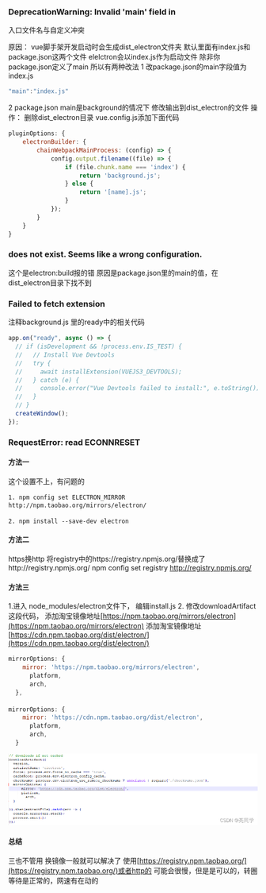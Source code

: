 ### DeprecationWarning: Invalid 'main' field in
入口文件名与自定义冲突

原因：
vue脚手架开发启动时会生成dist_electron文件夹
默认里面有index.js和package.json这两个文件
elelctron会以index.js作为启动文件
除非你package.json定义了main
所以有两种改法
1 改package.json的main字段值为index.js
```javascript
"main":"index.js"
```
2 package.json main是background的情况下
修改输出到dist_electron的文件
操作：
删除dist_electron目录
vue.config.js添加下面代码
```javascript
pluginOptions: {
    electronBuilder: {
        chainWebpackMainProcess: (config) => {
            config.output.filename((file) => {
                if (file.chunk.name === 'index') {
                    return 'background.js';
                } else {
                    return '[name].js';
                }
            });
        }
    }
}
```

### does not exist. Seems like a wrong configuration.
这个是electron:build报的错
原因是package.json里的main的值，在dist_electron目录下找不到
### Failed to fetch extension
注释background.js 里的ready中的相关代码
```javascript
app.on("ready", async () => {
  // if (isDevelopment && !process.env.IS_TEST) {
  //   // Install Vue Devtools
  //   try {
  //     await installExtension(VUEJS3_DEVTOOLS);
  //   } catch (e) {
  //     console.error("Vue Devtools failed to install:", e.toString());
  //   }
  // }
  createWindow();
});

```
### RequestError: read ECONNRESET
#### 方法一
这个设置不上，有问题的
```
1. npm config set ELECTRON_MIRROR http://npm.taobao.org/mirrors/electron/

2. npm install --save-dev electron

```
#### 方法二
https换http
将registry中的https://registry.npmjs.org/替换成了http://registry.npmjs.org/
npm config set registry http://registry.npmjs.org/

#### 方法三
1.进入 node_modules/electron文件下， 编辑install.js
2. 修改downloadArtifact这段代码，
添加淘宝镜像地址[https://npm.taobao.org/mirrors/electron](https://npm.taobao.org/mirrors/electron)
 添加淘宝镜像地址[https://cdn.npm.taobao.org/dist/electron/](https://cdn.npm.taobao.org/dist/electron/)
```javascript
mirrorOptions: {
    mirror: 'https://npm.taobao.org/mirrors/electron',
      platform,
      arch,
  },

mirrorOptions: {
    mirror: 'https://cdn.npm.taobao.org/dist/electron',
      platform,
      arch,
  }
```
![image.png](https://raw.githubusercontent.com/xxxsjan/pic-bed/main/202305151245712.png)
#### 总结
三也不管用
换镜像一般就可以解决了
使用[https://registry.npm.taobao.org/](https://registry.npm.taobao.org/)或者http的
可能会很慢，但是是可以的，转圈等待是正常的，网速有在动的
